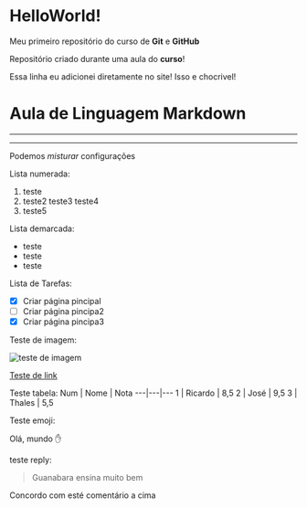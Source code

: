 # HelloWorld!
 Meu primeiro repositório do curso de **Git** e **GitHub**

 Repositório criado durante uma aula do **curso**!

 Essa linha eu adicionei diretamente no site! Isso e chocrivel!

# Aula de Linguagem Markdown
---
***
Podemos _*misturar*_ configurações

Lista numerada:

1. teste
2. teste2
   teste3
   teste4
999. teste5

Lista demarcada:

* teste
* teste
* teste

Lista de Tarefas:

- [x] Criar página pincipal
- [ ] Criar página pincipa2
- [x] Criar página pincipa3

Teste de imagem:

![teste de imagem](https://github.com/weslleyromao/HelloWorld/assets/161023585/14f1fc26-ca08-4342-a528-bb0899e8b403)

[Teste de link](https://github.com/weslleyromao)

Teste tabela:
Num | Nome | Nota
---|---|---
1 | Ricardo | 8,5
2 | José | 9,5
3 | Thales | 5,5

Teste emoji:

Olá, mundo ✋

teste reply:

> Guanabara ensina muito bem

  Concordo com esté comentário a cima



